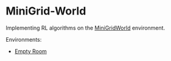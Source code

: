 # MiniGrid-World

Implementing RL algorithms on the [MiniGridWorld](https://github.com/maximecb/gym-minigrid) environment.

Environments:
- [Empty Room](EmptyRoom)